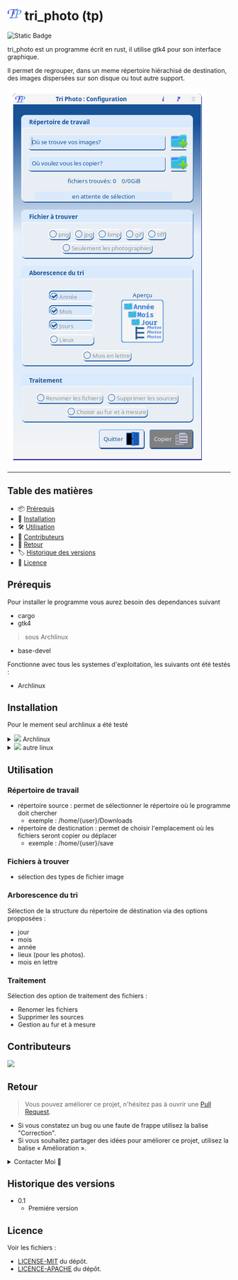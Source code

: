 # ![logo](icons/32x32/tp.png) tri_photo (tp) 
![Static Badge](https://img.shields.io/badge/Rust-1.75.0-%2Cblue?style=plastic&logo=Rust)

tri_photo est un programme écrit en rust, il utilise gtk4 pour son interface graphique.

Il permet de regrouper, dans un meme répertoire hiérachisé de destination, des images dispersées sur son disque ou tout autre support.

![tp](image/configuration.png)
***

## Table des matières

- 📦 [Prérequis](#prérequis)
- 🚀 [Installation](#installation)
- 🛠️ [Utilisation](#utilisation)
- 🤝 [Contributeurs](#contributeurs)
- 💬 [Retour](#retour)
- 🏷️ [Historique des versions](#historique-des-versions)
- 📝 [Licence](#licence)

## Prérequis

Pour installer le programme vous aurez besoin des dependances suivant

* cargo
* gtk4

> sous Archlinux

* base-devel
  
Fonctionne avec tous les systemes d'exploitation, les suivants ont été testés :
* Archlinux

## Installation

Pour le mement seul archlinux a été testé

<details>
    <summary><img src="https://github.com/archlinux/archwiki/blob/master/extensions/ArchLinux/modules/favicon.ico"> Archlinux</summary>

```
        git clone https://emplacement/du/PKGBUILD
        cd tri_photo
        makepkg
        sudo pacman -U tri_photo.extensionde pacman
```
</details>

<details>
    <summary><img src="image/linux.ico"> autre linux</summary>

```
        git clone https://github.com/nfili/tri_photo.git
        cd tri_photo
        cargo build --release
        cp target/release/tp /path/of/your_choice
```
</details>

## Utilisation

### Répertoire de travail

* répertoire source : permet de sélectionner le répertoire où le programme doit chercher
  - exemple : /home/{user}/Downloads
* répertoire de desticnation : permet de choisir l'emplacement où les fichiers seront copier ou déplacer
  - exemple : /home/{user}/save

### Fichiers à trouver

* sélection des types de fichier image

### Arborescence du tri

Sélection de la structure du répertoire de déstination via des options propposées :

* jour
* mois
* année
* lieux (pour les photos).
* mois en lettre

### Traitement

Sélection des option de traitement des fichiers : 
 * Renomer les fichiers
 * Supprimer les sources
 * Gestion au fur et à mesure

## Contributeurs

<a href="https://github.com/nfili/tri_photo/graphs/contributors">
  <img src="https://contrib.rocks/image?repo=nfili/tri_photo" />
</a>

## Retour

> Vous pouvez améliorer ce projet, n'hésitez pas à ouvrir une  [Pull Request](https://github.com/nfili/tri_photo/pulls).
- Si vous constatez un bug ou une faute de frappe utilisez la balise "Correction".
- Si vous souhaitez partager des idées pour améliorer ce projet, utilisez la balise « Amélioration ».

<details>
    <summary>Contacter Moi 📨</summary>

### Contact<!-- Required -->
Contactez-moi par email: [nicolasfilippozzi@gmail.com](mailto:nicolasfilippozzi@gmail.com)
<!-- 
* nicolasfilippozzi@gmail.com
* Nicolas Filippozzi
-->
    
</details>

## Historique des versions
* 0.1
  * Premiére version

## Licence

Voir les fichiers :
* [LICENSE-MIT](./LICENSE-MIT) du dépôt.
* [LICENCE-APACHE](./LICENCE-APACHE) du dépôt.
